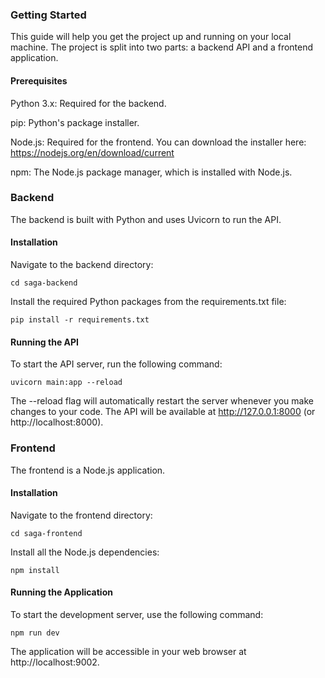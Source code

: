 ### Getting Started

This guide will help you get the project up and running on your local machine. The project is split into two parts: a backend API and a frontend application.

#### Prerequisites

Python 3.x: Required for the backend.

pip: Python's package installer.

Node.js: Required for the frontend. You can download the installer here: https://nodejs.org/en/download/current

npm: The Node.js package manager, which is installed with Node.js.

### Backend

The backend is built with Python and uses Uvicorn to run the API.

#### Installation

Navigate to the backend directory:

`cd saga-backend`

Install the required Python packages from the requirements.txt file:

`pip install -r requirements.txt`

#### Running the API

To start the API server, run the following command:

`uvicorn main:app --reload`

The --reload flag will automatically restart the server whenever you make changes to your code. The API will be available at http://127.0.0.1:8000 (or http://localhost:8000).

### Frontend

The frontend is a Node.js application.

#### Installation

Navigate to the frontend directory:

`cd saga-frontend`

Install all the Node.js dependencies:

`npm install`

#### Running the Application

To start the development server, use the following command:

`npm run dev`

The application will be accessible in your web browser at http://localhost:9002.
